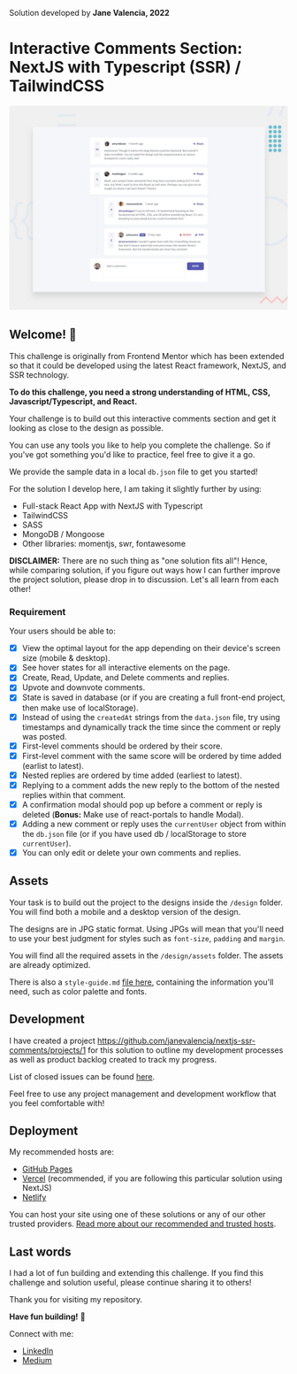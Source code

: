 Solution developed by **Jane Valencia, 2022**

# Interactive Comments Section: NextJS with Typescript (SSR) / TailwindCSS

![Design preview for the Interactive comments section coding challenge](./design/desktop-preview.jpg)

## Welcome! 👋

This challenge is originally from Frontend Mentor which has been extended so that it could be developed using the latest React framework, NextJS, and SSR technology.

**To do this challenge, you need a strong understanding of HTML, CSS, Javascript/Typescript, and React.**

Your challenge is to build out this interactive comments section and get it looking as close to the design as possible. 

You can use any tools you like to help you complete the challenge. So if you've got something you'd like to practice, feel free to give it a go.

We provide the sample data in a local `db.json` file to get you started!

For the solution I develop here, I am taking it slightly further by using:
- Full-stack React App with NextJS with Typescript
- TailwindCSS
- SASS
- MongoDB / Mongoose
- Other libraries: momentjs, swr, fontawesome

**DISCLAIMER:** There are no such thing as "one solution fits all"! Hence, while comparing solution, if you figure out ways how I can further improve the project solution, please drop in to discussion. Let's all learn from each other!

### Requirement

Your users should be able to:

- [x] View the optimal layout for the app depending on their device's screen size (mobile & desktop).
- [x] See hover states for all interactive elements on the page.
- [x] Create, Read, Update, and Delete comments and replies.
- [x] Upvote and downvote comments.
- [x] State is saved in database (or if you are creating a full front-end project, then make use of localStorage).
- [x] Instead of using the `createdAt` strings from the `data.json` file, try using timestamps and dynamically track the time since the comment or reply was posted.
- [x] First-level comments should be ordered by their score.
- [x] First-level comment with the same score will be ordered by time added (earlist to latest).
- [x] Nested replies are ordered by time added (earliest to latest).
- [x] Replying to a comment adds the new reply to the bottom of the nested replies within that comment.
- [x] A confirmation modal should pop up before a comment or reply is deleted (**Bonus:** Make use of react-portals to handle Modal).
- [x] Adding a new comment or reply uses the `currentUser` object from within the `db.json` file (or if you have used db / localStorage to store `currentUser`).
- [x] You can only edit or delete your own comments and replies.

## Assets

Your task is to build out the project to the designs inside the `/design` folder. You will find both a mobile and a desktop version of the design. 

The designs are in JPG static format. Using JPGs will mean that you'll need to use your best judgment for styles such as `font-size`, `padding` and `margin`. 

You will find all the required assets in the `/design/assets` folder. The assets are already optimized.

There is also a `style-guide.md` [file here](https://github.com/janevalencia/fem-comments/blob/staging/style-guide.md), containing the information you'll need, such as color palette and fonts.

## Development
I have created a project https://github.com/janevalencia/nextjs-ssr-comments/projects/1 for this solution to outline my development processes as well as product backlog created to track my progress.

List of closed issues can be found [here](https://github.com/janevalencia/nextjs-ssr-comments/issues?q=is%3Aissue+is%3Aclosed).

Feel free to use any project management and development workflow that you feel comfortable with!

## Deployment

My recommended hosts are:

- [GitHub Pages](https://pages.github.com/)
- [Vercel](https://vercel.com/) (recommended, if you are following this particular solution using NextJS)
- [Netlify](https://www.netlify.com/)

You can host your site using one of these solutions or any of our other trusted providers. [Read more about our recommended and trusted hosts](https://medium.com/frontend-mentor/frontend-mentor-trusted-hosting-providers-bf000dfebe).

## Last words
I had a lot of fun building and extending this challenge. If you find this challenge and solution useful, please continue sharing it to others!

Thank you for visiting my repository.

**Have fun building!** 🚀

Connect with me:

- [LinkedIn](https://www.linkedin.com/in/janevalencia/)
- [Medium](https://medium.com/@janevalencia)
